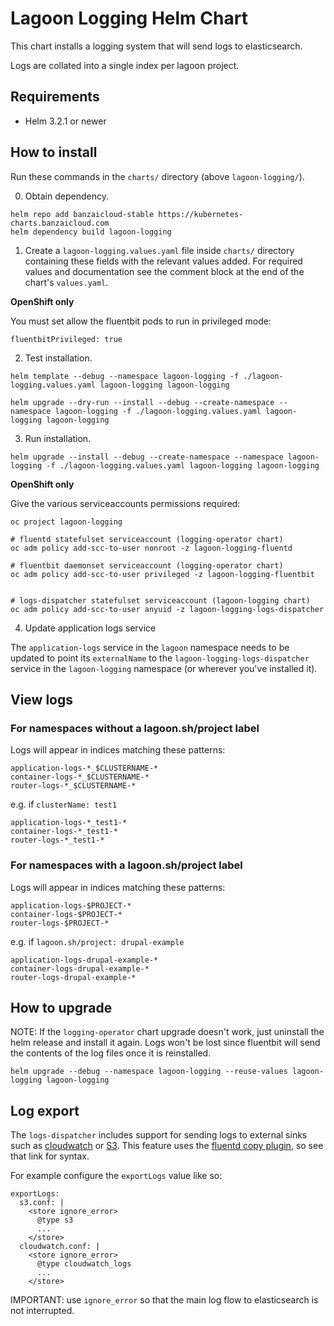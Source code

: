 # Lagoon Logging Helm Chart

This chart installs a logging system that will send logs to elasticsearch.

Logs are collated into a single index per lagoon project.

## Requirements

- Helm 3.2.1 or newer

## How to install

Run these commands in the `charts/` directory (above `lagoon-logging/`).

0. Obtain dependency.

```
helm repo add banzaicloud-stable https://kubernetes-charts.banzaicloud.com
helm dependency build lagoon-logging
```

1. Create a `lagoon-logging.values.yaml` file inside `charts/` directory containing these fields with the relevant values added.
   For required values and documentation see the comment block at the end of the chart's `values.yaml`.

**OpenShift only**

You must set allow the fluentbit pods to run in privileged mode:

```
fluentbitPrivileged: true
```

2. Test installation.

```
helm template --debug --namespace lagoon-logging -f ./lagoon-logging.values.yaml lagoon-logging lagoon-logging
```

```
helm upgrade --dry-run --install --debug --create-namespace --namespace lagoon-logging -f ./lagoon-logging.values.yaml lagoon-logging lagoon-logging
```

3. Run installation.

```
helm upgrade --install --debug --create-namespace --namespace lagoon-logging -f ./lagoon-logging.values.yaml lagoon-logging lagoon-logging
```

**OpenShift only**

Give the various serviceaccounts permissions required:
```
oc project lagoon-logging

# fluentd statefulset serviceaccount (logging-operator chart)
oc adm policy add-scc-to-user nonroot -z lagoon-logging-fluentd

# fluentbit daemonset serviceaccount (logging-operator chart)
oc adm policy add-scc-to-user privileged -z lagoon-logging-fluentbit


# logs-dispatcher statefulset serviceaccount (lagoon-logging chart)
oc adm policy add-scc-to-user anyuid -z lagoon-logging-logs-dispatcher
```

4. Update application logs service

The `application-logs` service in the `lagoon` namespace needs to be updated to point its `externalName` to the `lagoon-logging-logs-dispatcher` service in the `lagoon-logging` namespace (or wherever you've installed it).

## View logs

### For namespaces without a lagoon.sh/project label

Logs will appear in indices matching these patterns:

```
application-logs-*_$CLUSTERNAME-*
container-logs-*_$CLUSTERNAME-*
router-logs-*_$CLUSTERNAME-*
```

e.g. if `clusterName: test1`

```
application-logs-*_test1-*
container-logs-*_test1-*
router-logs-*_test1-*
```

### For namespaces with a lagoon.sh/project label

Logs will appear in indices matching these patterns:

```
application-logs-$PROJECT-*
container-logs-$PROJECT-*
router-logs-$PROJECT-*
```

e.g. if `lagoon.sh/project: drupal-example`

```
application-logs-drupal-example-*
container-logs-drupal-example-*
router-logs-drupal-example-*
```

## How to upgrade

NOTE: If the `logging-operator` chart upgrade doesn't work, just uninstall the helm release and install it again. Logs won't be lost since fluentbit will send the contents of the log files once it is reinstalled.

```
helm upgrade --debug --namespace lagoon-logging --reuse-values lagoon-logging lagoon-logging
```

## Log export

The `logs-dispatcher` includes support for sending logs to external sinks such as [cloudwatch](https://github.com/fluent-plugins-nursery/fluent-plugin-cloudwatch-logs) or [S3](https://docs.fluentd.org/output/s3).
This feature uses the [fluentd copy plugin](https://docs.fluentd.org/output/copy), so see that link for syntax.

For example configure the `exportLogs` value like so:

```
exportLogs:
  s3.conf: |
    <store ignore_error>
      @type s3
      ...
    </store>
  cloudwatch.conf: |
    <store ignore_error>
      @type cloudwatch_logs
      ...
    </store>
```

IMPORTANT: use `ignore_error` so that the main log flow to elasticsearch is not interrupted.
